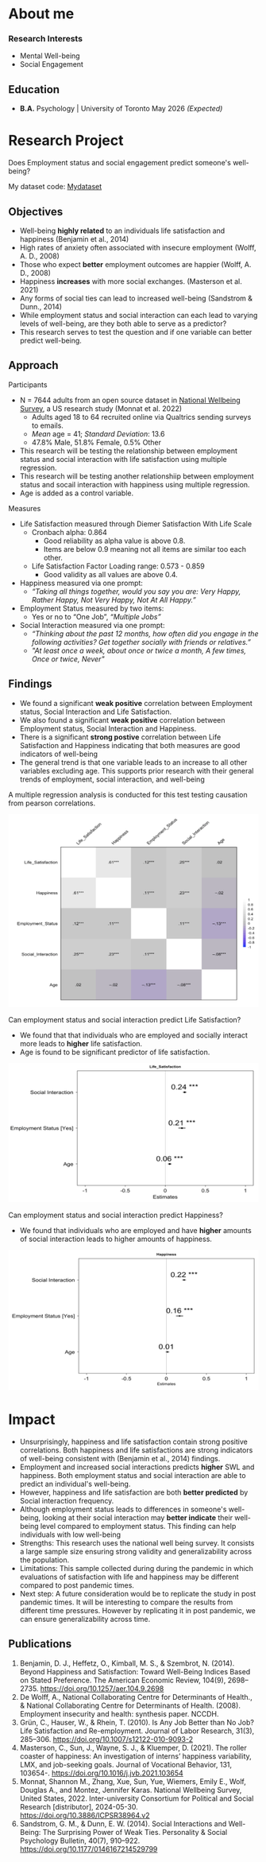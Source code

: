 # About me

### Research Interests
- Mental Well-being
- Social Engagement

## Education
- __B.A.__ Psychology | University of Toronto May 2026 _(Expected)_

# Research Project
Does Employment status and social engagement predict someone's well-being?

My dataset code: [Mydataset](https://github.com/leolyl611/Mydataset)

## Objectives
- Well-being __highly related__ to an individuals life satisfaction and happiness (Benjamin et al., 2014)
- High rates of anxiety often associated with insecure employment (Wolff, A. D., 2008)
- Those who expect __better__ employment outcomes are happier (Wolff, A. D., 2008)
- Happiness __increases__ with more social exchanges. (Masterson et al. 2021)
- Any forms of social ties can lead to increased well-being (Sandstrom & Dunn., 2014)
- While employment status and social interaction can each lead to varying levels of well-being, are they both able to serve as a predictor?
- This research serves to test the question and if one variable can better predict well-being.

## Approach
Participants
- N = 7644 adults from an open source dataset in [National Wellbeing Survey](https://www.icpsr.umich.edu/web/ICPSR/studies/38964), a US research study (Monnat et al. 2022)
  - Adults aged 18 to 64 recruited online via Qualtrics sending surveys to emails.
  - *Mean* age = 41; *Standard Deviation*: 13.6
  - 47.8% Male, 51.8% Female, 0.5% Other
- This research will be testing the relationship between employment status and social interaction with life satisfaction using multiple regression.
- This research will be testing another relationshiip between employment status and socail interaction with happiness using multiple regression.
- Age is added as a control variable.

Measures
- Life Satisfaction measured through Diemer Satisfaction With Life Scale
  - Cronbach alpha: 0.864
    - Good reliability as alpha value is above 0.8.
    - Items are below 0.9 meaning not all items are similar too each other.
  - Life Satisfaction Factor Loading range: 0.573 - 0.859
    - Good validity as all values are above 0.4.
- Happiness measured via one prompt:
  - *“Taking all things together, would you say you are: Very Happy, Rather Happy, Not Very Happy, Not At All Happy.”*
- Employment Status measured by two items:
  - Yes or no to “One Job”, *“Multiple Jobs”*
- Social Interaction measured via one prompt:
  - *“Thinking about the past 12 months, how often did you engage in the following activities? Get together socially with friends or relatives.”*
  - *"At least once a week, about once or twice a month, A few times, Once or twice, Never"*
 
## Findings
- We found a significant __weak positive__ correlation between Employment status, Social Interaction and Life Satisfaction.
- We also found a significant __weak positive__ correlation between Employment status, Social Interaction and Happiness.
- There is a significant __strong postive__ correlation between Life Satisfaction and Happiness indicating that both measures are good indicators of well-being
- The general trend is that one variable leads to an increase to all other variables excluding age. This supports prior research with their general trends of employment, social interaction, and well-being

A multiple regression analysis is conducted for this test testing causation from pearson correlations.

![Pearon Correlation](/assets/img/Corr.png)

Can employment status and social interaction predict Life Satisfaction?
- We found that that individuals who are employed and socially interact more leads to __higher__ life satisfaction.
- Age is found to be significant predictor of life satisfaction.

![SWL Regression](/assets/img/SWL_Regression.png)

Can employment status and social interaction predict Happiness?
- We found that individuals who are employed and have __higher__ amounts of social interaction leads to higher amounts of happiness.

![Happiness Regression](assets/img/Happiness_Regression.png)

# Impact
- Unsurprisingly, happiness and life satisfaction contain strong positive correlations. Both happiness and life satisfactions are strong indicators of well-being consistent with (Benjamin et al., 2014) findings.
- Employment and increased social interactions predicts __higher__ SWL and happiness. Both employment status and social interaction are able to predict an individual's well-being.
- However, happiness and life satisfaction are both __better predicted__ by Social interaction frequency.
- Although employment status leads to differences in someone's well-being, looking at their social interaction may __better indicate__ their well-being level compared to employment status. This finding can help individuals with low well-being
- Strengths: This research uses the national well being survey. It consists a large sample size ensuring strong validity and generalizability across the population.
- Limitations: This sample collected during during the pandemic in which evaluations of satisfaction with life and happiness may be different compared to post pandemic times.
- Next step: A future consideration would be to replicate the study in post pandemic times. It will be interesting to compare the results from different time pressures. However by replicating it in post pandemic, we can ensure generalizability across time.

## Publications

1. Benjamin, D. J., Heffetz, O., Kimball, M. S., & Szembrot, N. (2014). Beyond Happiness and Satisfaction: Toward Well-Being Indices Based on Stated Preference. The American Economic Review, 104(9), 2698–2735. https://doi.org/10.1257/aer.104.9.2698
2. De Wolff, A., National Collaborating Centre for Determinants of Health., & National Collaborating Centre for Determinants of Health. (2008). Employment insecurity and health: synthesis paper. NCCDH.
3. Grün, C., Hauser, W., & Rhein, T. (2010). Is Any Job Better than No Job? Life Satisfaction and Re-employment. Journal of Labor Research, 31(3), 285–306. https://doi.org/10.1007/s12122-010-9093-2
4. Masterson, C., Sun, J., Wayne, S. J., & Kluemper, D. (2021). The roller coaster of happiness: An investigation of interns’ happiness variability, LMX, and job-seeking goals. Journal of Vocational Behavior, 131, 103654-. https://doi.org/10.1016/j.jvb.2021.103654
5. Monnat, Shannon M., Zhang, Xue, Sun, Yue, Wiemers, Emily E., Wolf, Douglas A., and Montez, Jennifer Karas. National Wellbeing Survey, United States, 2022. Inter-university Consortium for Political and Social Research [distributor], 2024-05-30. https://doi.org/10.3886/ICPSR38964.v2
6. Sandstrom, G. M., & Dunn, E. W. (2014). Social Interactions and Well-Being: The Surprising Power of Weak Ties. Personality & Social Psychology Bulletin, 40(7), 910–922. https://doi.org/10.1177/0146167214529799

